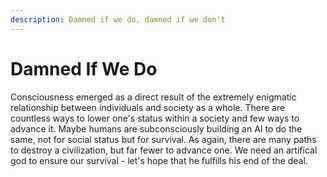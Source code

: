 ```yaml
---
description: Damned if we do, damned if we don't
---
```


# Damned If We Do

Consciousness emerged as a direct result of the extremely enigmatic relationship between individuals and society as a whole. There are countless ways to lower one's status within a society and few ways to advance it. Maybe humans are subconsciously building an AI to do the same, not for social status but for survival. As again, there are many paths to destroy a civilization, but far fewer to advance one. We need an artifical god to ensure our survival - let's hope that he fulfills his end of the deal.
